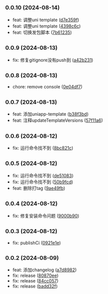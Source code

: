 ## <small>0.0.10 (2024-08-14)</small>

* feat: 调整uni template ([d7e359f](https://github.com/ywenhao/create-act/commit/d7e359f882981ee113605ab59c8a259b63c217be))
* feat: 调整uni template ([4398c6c](https://github.com/ywenhao/create-act/commit/4398c6ca0fc710a22cc6369ea282b206fabddb9f))
* feat: 切换发包脚本 ([7b61235](https://github.com/ywenhao/create-act/commit/7b612358aa00ab49718c255aff40e8856224673e))



## <small>0.0.9 (2024-08-13)</small>

* fix: 修复gitignore没有push到 ([a42b231](https://github.com/ywenhao/create-act/commit/a42b231d88c216965c6998c740e845e759db8e4a))



## <small>0.0.8 (2024-08-13)</small>

* chore: remove console ([0e04df7](https://github.com/ywenhao/create-act/commit/0e04df74574220b30046f33bf06d765506a63b43))



## <small>0.0.7 (2024-08-13)</small>

* feat: 添加uniapp-template ([b38f3bd](https://github.com/ywenhao/create-act/commit/b38f3bd65f3e06b25923b08bd03683ceed38dbe3))
* feat: 注释updateTemplateVersions ([57f11a6](https://github.com/ywenhao/create-act/commit/57f11a6e5e8a91f38a0d8ee6a94d6a7ab32a6fba))



## <small>0.0.6 (2024-08-12)</small>

* fix: 运行命令找不到 ([8bc821c](https://github.com/ywenhao/create-act/commit/8bc821c317626f5e16c3b4a8b194ed0d39b02800))



## <small>0.0.5 (2024-08-12)</small>

* fix: 运行命令找不到 ([de51083](https://github.com/ywenhao/create-act/commit/de51083d1c49a00760b4aa13e8f79460a08c3650))
* fix: 运行命令找不到 ([50b9fcd](https://github.com/ywenhao/create-act/commit/50b9fcd4cb4cd090eb8d290aac28e494601cde37))
* feat: 删除打tag ([9ae49fb](https://github.com/ywenhao/create-act/commit/9ae49fb4da2c6dc86f00fb4731351ffac25e22c7))



## <small>0.0.4 (2024-08-12)</small>

* fix: 修复安装命令问题 ([9000b90](https://github.com/ywenhao/create-act/commit/9000b9055bc9fb5ecdc1eac49a8e009ff1b50000))



## <small>0.0.3 (2024-08-12)</small>

* fix: publishCi ([0921e1e](https://github.com/ywenhao/create-act/commit/0921e1e3cbd3e2e68c8f32dc787fee797eaa4fa7))



## <small>0.0.2 (2024-08-09)</small>

* feat: 添加changelog ([a7d8982](https://github.com/ywenhao/create-act/commit/a7d8982f7a9b8bed9f1ed59dd6e5995a008cfed8))
* fix: release ([80870ee](https://github.com/ywenhao/create-act/commit/80870eee79298e6b0f372c54d5d7c7426f3dd470))
* fix: release ([84cc057](https://github.com/ywenhao/create-act/commit/84cc05716aaa371bd403f6336872a1f312f19217))
* fix: release ([badd32f](https://github.com/ywenhao/create-act/commit/badd32f8abdb03081aebaeb445203e49276788df))



